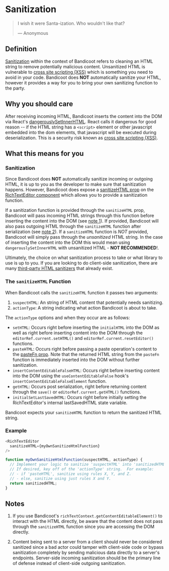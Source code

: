 # Sanitization

> I wish it were Santa-ization.  Who wouldn't like that?
>
> &#8212; Anonymous

## Definition

[Sanitization](https://en.wikipedia.org/wiki/HTML_sanitization) within the context of Bandicoot refers to cleaning an HTML string to remove potentially malicious content. Unsanitized HTML is vulnerable to [cross site scripting (XSS)](https://en.wikipedia.org/wiki/Cross-site_scripting) which is something you need to avoid in your code. Bandicoot does **NOT** automatically sanitize your HTML, however it provides a way for you to bring your own sanitizing function to the party.

## Why you should care

After receiving incoming HTML, Bandicoot inserts the content into the DOM via React's [dangerouslySetInnerHTML](https://reactjs.org/docs/dom-elements.html#dangerouslysetinnerhtml).
React calls it dangerous for good reason -- if the HTML string has a `<script>` element or other javascript embedded into the dom elements,
that javascript will be executed during deserialization. This is a security risk known as
[cross site scripting (XSS)](https://en.wikipedia.org/wiki/Cross-site_scripting).

## What this means for you

### Sanitization
Since Bandicoot does **NOT** automatically sanitize incoming or outgoing HTML, it is up to you as the developer to make sure that sanitization happens. However, Bandicoot does expose a [sanitizeHTML prop](/components/rich-text-editor.md#props) on the [RichTextEditor component](/components/rich-text-editor.md) which allows you to provide a sanitization function.

If a sanitization function is provided through the `sanitizeHTML` prop, Bandicoot will pass incoming HTML strings through this function before inserting the content into the DOM (see [note 1](/concepts/sanitization.md#notes)). If provided, Bandicoot will also pass outgoing HTML through the `sanitizeHTML` function after serialization (see [note 2](/concepts/sanitization.md#notes)). If a `sanitizeHTML` function is *NOT* provided, Bandicoot will simply pass through the *unsanitized* HTML string. In the case of inserting the content into the DOM this would mean using `dangerouslySetInnerHTML` with unsanitized HTML - **NOT RECOMMENDED**!.

Ultimately, the choice on what sanitization process to take or what library to use is up to you. If you are looking to do client-side sanitization, there are many [third-party HTML sanitizers](https://www.npmjs.com/search?q=html+sanitizer) that already exist.

### The `sanitizeHTML` Function 
When Bandicoot calls the `sanitizeHTML` function it passes two arguments:
1. `suspectHTML`: An string of HTML content that potentially needs sanitizing.
2. `actionType`: A string indicating what action Bandicoot is about to take.

The `actionType` options and when they occur are as follows:
- `setHTML`: Occurs right before inserting the `initialHTML` into the DOM as well as right before inserting content into the DOM through the `editorRef.current.setHTML()` and `editorRef.current.resetEditor()` functions.
- `pasteHTML`: Occurs right before passing a paste operation's content to the [pasteFn prop](/components/rich-text-editor.md#props).  Note that the returned HTML string from the `pasteFn` function is immediately inserted into the DOM without further sanitization.
- `insertContentEditableFalseHTML`: Occurs right before inserting content into the DOM using the `useContentEditableFalse` hook's `insertContentEditableFalseElement` function.
- `getHTML`: Occurs post serialization, right before returning content through the `save()` or `editorRef.current.getHTML()` functions.
- `initialSetLastSavedHTML`: Occurs right before initially setting the RichTextEditor's internal lastSavedHTML state variable.

Bandicoot expects your `sanitizeHTML` function to return the sanitized HTML string.

### Example
```js
<RichTextEditor
  sanitizeHTML={myOwnSanitizeHtmlFunction}
/>

function myOwnSanitizeHtmlFunction(suspectHTML, actionType) {
  // Implement your logic to sanitize 'suspectHTML' into 'sanitizedHTML'.
  // If desired, key off of the 'actionType' string.  For example:
  // - if 'pasteHTML', sanitize using rules X, Y, and Z.
  // - else, sanitize using just rules X and Y.
  return sanitizedHTML;
}
```

## Notes
1) If you use Bandicoot's `richTextContext.getContentEditableElement()` to interact with the HTML directly, be aware that the content does not pass through the `sanitizeHTML` function since you are accessing the DOM directly.

2) Content being sent to a server from a client should never be considered sanitized since a bad actor could tamper with client-side code or bypass sanitization completely by sending malicious data directly to a server's endpoints. Server-side incoming sanitization should be the primary line of defense instead of client-side outgoing sanitization.